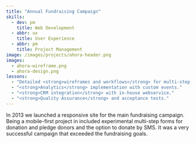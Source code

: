 ```yaml
---
title: "Annual Fundraising Campaign"
skills:
  - dev: pm
    title: Web Development
  - abbr: ux
    title: User Experience
  - abbr: pm
    title: Project Management
image: /images/projects/ahora-header.png
images:
  - ahora-wireframe.png
  - ahora-design.png
lessons:
  - "Detailed <strong>wireframes and workflows</strong> for multi-step forms."
  - "<strong>Analytics</strong> implementation with custom events."
  - "<strong>CRM integration</strong> with in-house webservice."
  - "<strong>Quality Assurance</strong> and acceptance tests."
---
```


In 2013 we launched a responsive site for the main fundraising campaign. Being a mobile-first project in included experimental multi-step forms for donation and pledge donors and the option to donate by SMS. It was a very successful campaign that exceeded the fundraising goals.

